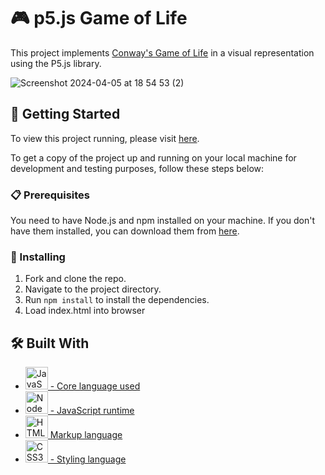 # 🎮 p5.js Game of Life

This project implements [Conway's Game of Life](https://en.wikipedia.org/wiki/Conway%27s_Game_of_Life) in a visual representation using the P5.js library.

![Screenshot 2024-04-05 at 18 54 53 (2)](https://github.com/MusicalSurfer/p5.js-hackathon/assets/121247975/0cc36053-3ba3-4324-a3fa-4842dbfb36d3)

## 🚀 Getting Started
To view this project running, please visit [here](https://musicalsurfer.github.io/p5.js-hackathon/).

To get a copy of the project up and running on your local machine for development and testing purposes, follow these steps below:

### 📋 Prerequisites

You need to have Node.js and npm installed on your machine. If you don't have them installed, you can download them from [here](https://nodejs.org/en/download/).

### 🔧 Installing

1. Fork and clone the repo.
2. Navigate to the project directory.
3. Run `npm install` to install the dependencies.
4. Load index.html into browser

## 🛠️ Built With

* <a href="https://developer.mozilla.org/en-US/docs/Web/JavaScript" target="_blank" rel="noreferrer"><img src="https://raw.githubusercontent.com/danielcranney/readme-generator/main/public/icons/skills/javascript-colored.svg" width="36" height="36" alt="JavaScript" /> - Core language used</a>
* <a href="https://nodejs.org/en/" target="_blank" rel="noreferrer"><img src="https://raw.githubusercontent.com/danielcranney/readme-generator/main/public/icons/skills/nodejs-colored.svg" width="36" height="36" alt="NodeJS" /> - JavaScript runtime</a>
* <a href="https://developer.mozilla.org/en-US/docs/Glossary/HTML5" target="_blank" rel="noreferrer"><img src="https://raw.githubusercontent.com/danielcranney/readme-generator/main/public/icons/skills/html5-colored.svg" width="36" height="36" alt="HTML5" /> Markup language</a>
* <a href="https://www.w3.org/TR/CSS/#css" target="_blank" rel="noreferrer"><img src="https://raw.githubusercontent.com/danielcranney/readme-generator/main/public/icons/skills/css3-colored.svg" width="36" height="36" alt="CSS3" /> - Styling language</a>

